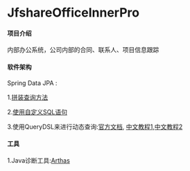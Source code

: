 # JfshareOfficeInnerPro

#### 项目介绍
内部办公系统，公司内部的合同、联系人、项目信息跟踪

#### 软件架构
Spring Data JPA :

1.[拼装查询方法](https://docs.spring.io/spring-data/jpa/docs/2.1.2.RELEASE/reference/html/#jpa.query-methods.query-creation)

2.[使用自定义SQL语句](https://docs.spring.io/spring-data/jpa/docs/2.1.2.RELEASE/reference/html/#jpa.query-methods.at-query) 

3.使用QueryDSL来进行动态查询:[官方文档](http://www.querydsl.com/static/querydsl/latest/reference/html/ch02.html#jpa_integration),
[中文教程1](https://www.jianshu.com/p/69dcb1b85bbb),[中文教程2](https://zhuanlan.zhihu.com/p/24778422?refer=dreawer)

#### 工具
1.Java诊断工具:[Arthas](https://github.com/alibaba/arthas/blob/master/README_CN.md)
